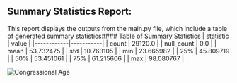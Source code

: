 ## Summary Statistics Report: 
This report displays the outputs from the main.py file, which include a table of generated summary statistics#### Table of Summary Statistics 
| statistic  | value     |
|------------|-----------|
| count      | 29120.0   |
| null_count | 0.0       |
| mean       | 53.732475 |
| std        | 10.763105 |
| min        | 23.665982 |
| 25%        | 45.809719 |
| 50%        | 53.451061 |
| 75%        | 61.215606 |
| max        | 98.080767 |
 
![Congressional Age](outputs/congressional_age.png)
